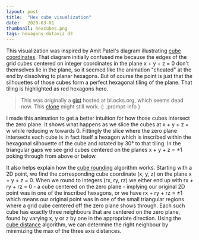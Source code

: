 ```yaml
---
layout: post
title:  "Hex cube visualization"
date:   2020-03-01
thumbnail: hexcubes.png
tags: hexagons dataviz d3
---
```


<!-- markdownlint-disable MD033 MD037 -->

This visualization was inspired by Amit Patel's diagram illustrating [cube coordinates][coords]. That diagram initially confused me because the edges of the grid cubes centered on integer coordinates in the plane x + y + z = 0 don't themselves lie in the plane, so it seemed like the animation "cheated" at the end by dissolving to planar hexagons.  But of course the point is just that the silhouettes of those cubes form a perfect hexagonal tiling of the plane.  That tiling is highlighted as red hexagons here.

[coords]: https://www.redblobgames.com/grids/hexagons/#coordinates-cube

<div id='animation'></div>

> This was originally a [gist][gist] hosted at bl.ocks.org, which seems dead now. This [clone][clone] might still work.
{: .prompt-info }

[gist]: https://gist.github.com/patricksurry/0603b407fa0a0071b59366219c67abca
[clone]: {{site.blocks_url}}/patricksurry/0603b407fa0a0071b59366219c67abca

I made this animation to get a better intuition for how those cubes intersect the zero plane. It shows what happens as we slice the cubes at x + y + z = w while reducing w towards 0.  Fittingly the slice where the zero plane intersects each cube is in fact itself a hexagon which is inscribed within the hexagonal silhouette of the cube and rotated by 30° to that tiling.  In the triangular gaps we see grid cubes centered on the planes x + y + z = ±1 poking through from above or below.

It also helps explain how the [cube rounding][rounding] algorithm works. Starting with a 2D point, we find the corresponding cube coordinate (x, y, z) on the plane x + y + z = 0. When we round to integers (rx, ry, rz) we either end up with rx + ry + rz = 0 - a cube centered on the zero plane - implying our original 2D point was in one of the inscribed hexagons, or we have rx + ry + rz = ±1 which means our original point was in one of the small triangular regions where a grid cube centered off the zero plane shows through.  Each such cube has exactly three neighbours that are centered on the zero plane, found by varying x, y or z by one in the appropriate direction.  Using the [cube distance][distance] algorithm, we can determine the right neighbour by minimizing the max of the three axis distances.

[rounding]: https://www.redblobgames.com/grids/hexagons/#rounding
[distance]: https://www.redblobgames.com/grids/hexagons/#distances-cube

<script src="https://d3js.org/d3.v5.min.js"></script>
<style>
svg {
    display: block;
    margin: 0 auto;
}
path {
    stroke: #aaa;
    vector-effect: non-scaling-stroke;
}
.slice {
    fill: #eee;
}
.hex {
    fill: none;
    stroke: #B14945;
    stroke-width: 3;
}
.silhouette {
    fill: none;
    stroke: #eee;
}
</style>
<script>
const
    sqrt3_2 = Math.sqrt(3)/2,
    eps = 1e-12,
    width = 500,
    height = 420,
    scale = width/12,
    /*
    Models the unit cube using the vertex labeling and axis orientation below,
    where vertex 0 and 7 are coincident in the orthgographic projection on the x+y+z = 0 plane.
            +z
            .         4
           / \       / \
          .   .     5   6
          |\ /|     |\ /|
          . . .     1 0 2
           \|/       \|/
        +x  . +y      3
    Calculate vertex coordinates using the bit pattern of the index, offset by +/- 0.5
    so unit cube is centered at 0,0,0
    */
    vertices = d3.range(8).map(v => {
        const
            x = (v & 1) - 0.5,
            y = ((v>>1) & 1) - 0.5,
            z = ((v>>2) & 1) - 0.5;
        return {x: x, y: y, z: z}
    }),
    // vertex lists defining the three upward faces of the projected cube, using right-hand convention
    faces = [[7, 6, 4, 5], [7, 5, 1, 3], [7, 3, 2, 6]],
    // list of edges forming the cube listed in right hand cycles from bottom to top so we can
    // easily calculate slices in the x+y+z = w pleane
    edges = [
        [0,1], [0,2], [0,4],
        [1,3], [2,3], [2,6], [4,6], [4,5], [1,5],
        [3,7], [6,7], [5,7],
    ],
    // the vertices which define the outline of the projected cube, which forms our 2D hexes
    cubehex = [1,3,2,6,4,5],
    // a grid of [-2, -1, 0, 1, 2]^3 points on or below the x+y+z=0 plane
    grid = d3.range(-2,3).map(
            x => d3.range(-2, 3).map(
                y => d3.range(-2, 3).map(
                    z => {return {x: x, y: y, z: z}}
                )
            )
        )
        .flat(3)
        // take only cubes on or below w = 0
        .filter(d => d.x + d.y + d.z <= 0)
        // make sure they're sorted by depth so we draw uppermost cubes later
        .sort((p, q) => d3.ascending(p.x+p.y+p.z, q.x+q.y+q.z)),
    // animation duration and tweening on w slices and showing hex outlines
    duration = 8000,
    wScale = d3.scaleLinear().domain([0, 0.25, 0.75, 1]).range([1.5, 0, 0, 1.5]),
    oScale = d3.scaleLinear().domain([0, 0.4, 0.55, 0.6, 1]).range([0, 0, 1, 0, 0])
    ;

const
    // inline functions to project cube coord to 2d, and generate an SVG path
    proj2d = p3 => [sqrt3_2 * (p3.y - p3.x), p3.z - 0.5 * (p3.x + p3.y)],
    svgline = d3.line().curve(d3.curveLinearClosed),
    projpath = ps => svgline(ps.map(proj2d)),
    hexpath = projpath(cubehex.map(v => vertices[v]));

// generate an SVG translation for a 3d coordinate, to locate cubes on the grid
function gridTransform(p3) {
    const [x, y] = proj2d(p3);
    return 'translate(' + x + ',' + y + ')'
}

// return a point at w between p and q if one exists
function splitEdge(p, q, w) {
    const
        pw = p.x + p.y + p.z,
        qw = q.x + q.y + q.z,
        t = (w - pw)/(qw - pw);

    return (0 <= t && t < 1) ? {
            x: p.x + t * (q.x - p.x),
            y: p.y + t * (q.y - p.y),
            z: p.z + t * (q.z - p.z)
        } : null;
}

// clip a cube face at the w plane by splitting edges and excluding points above w
function faceClip(face, w) {
    const n = face.length;
    return face.map((v, i) => {
        const vi = vertices[v],
            vj = vertices[face[(i+1)%n]],
            p = splitEdge(vi, vj, w);
        return [vi, p].filter(q => q && (q.x + q.y + q.z <= w + eps));
    }).flat(1);
}

// slice a cube at the w plane by finding all edge intersections with the plane
function cubeSlice(w) {
    return edges.map(([i,j]) => splitEdge(vertices[i], vertices[j], w)).filter(p => p);
}

// generate the SVG container with appropriate scaling
var svg = d3.select('#animation')
    .append('svg').attr('width', width).attr('height', height)
    .append('g')
        .attr('transform', 'translate(' + width/2 + ',' + height/2 + ') scale(' + scale + ',' + -scale + ')');

// add silhouttes "under" all the grid cubes
svg.append('g')
    .classed('silhouettes', true)
    .selectAll('.silhouette')
    .data(grid.filter(p => p.x + p.y + p.z == 0))
  .enter().append('path')
    .classed('silhouette', true)
    .attr('transform', gridTransform)
    .attr('d', hexpath);

// draw grid cubes by rendering their top faces
var cubes = svg.append('g')
    .classed('cubes', true)
    .selectAll('.cube')
    .data(grid)
  .enter().append('g')
    .classed('cube', true)
    .attr('transform', gridTransform)
    .selectAll('path')
    .data(p => faces.map(face => [face, p]))
  .enter().append('path')
    .style('fill', ([face, _], i) => d3.interpolateGreys(0.3 + i*0.1))
    .attr('d', ([face, _]) => projpath(face.map(v => vertices[v])))
    // restrict to just the w=0 cubes that we'll slice through during animation
    .filter(([_, p]) => p.x + p.y + p.z == 0);

// add a container for the faces created by slicing the w=0 cubes
// note we have to repeat the transformations in a separate <g> element
// because SVG doesn't have a notion of z-index other than document order
var hexcubes = svg.append('g')
    .classed('cubeslices', true)
    .selectAll('.cubeslice')
    .data(grid.filter(d => d.x+d.y+d.z == 0))
  .enter().append('g')
    .classed('cubeslice', true)
    .attr('transform', gridTransform);

// add placeholder paths for the slices themselves, which we'll animate
var slices = hexcubes
    .append('path')
    .classed('slice', true);

// draw outlines around the 2D hexes which outline the projected w=0 cubes
var hexes = hexcubes
    .append('path')
    .classed('hex', true)
    .attr('d', hexpath)
    .attr('opacity', 0);

// set up a repeating animation
function animate() {
    // redraw the faces of the topmost cubes, clipped at the current w value
    cubes.transition()
        .duration(duration)
        .ease(d3.easeLinear)
        .attrTween('d', ([face, _]) => {
            return t => projpath(faceClip(face, wScale(t)))
        })
        // repeat the sequence forever
        .on('end', animate);

    // redraw the new faces created by slicing the topmost cubes in the w plane
    slices.transition()
        .duration(duration)
        .ease(d3.easeLinear)
        .attrTween('d', function() {
            return t => projpath(cubeSlice(wScale(t)))
        });

    // fade the hex outlines in/out periodically
    hexes.transition()
        .duration(duration)
        .ease(d3.easeLinear)
        .attrTween('opacity', () => oScale)
}
animate();

</script>
